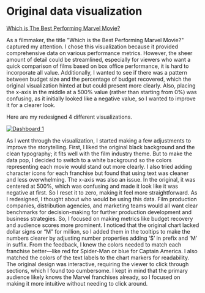 # Original data visualization
[Which is The Best Performing Marvel Movie?](https://informationisbeautiful.net/visualizations/which-is-the-best-performing-marvel-movie/)


As a filmmaker, the title "Which is the Best Performing Marvel Movie?" captured my attention. I chose this visualization because it provided comprehensive data on various performance metrics. However, the sheer amount of detail could be streamlined, especially for viewers who want a quick comparison of films based on box office performance, it is hard to incorporate all value. Additionally, I wanted to see if there was a pattern between budget size and the percentage of budget recovered, which the original visualization hinted at but could present more clearly. Also, placing the x-axis in the middle at a 500% value (rather than starting from 0%) was confusing, as it initially looked like a negative value, so I wanted to improve it for a clearer look.


Here are my redesigned 4 different visualizations.

<div class='tableauPlaceholder' id='viz1731638408166' style='position: relative'><noscript><a href='#'><img alt='Dashboard 1 ' src='https:&#47;&#47;public.tableau.com&#47;static&#47;images&#47;Ma&#47;Marvelmovies1113_Assignment3&#47;Dashboard1&#47;1_rss.png' style='border: none' /></a></noscript><object class='tableauViz'  style='display:none;'><param name='host_url' value='https%3A%2F%2Fpublic.tableau.com%2F' /> <param name='embed_code_version' value='3' /> <param name='site_root' value='' /><param name='name' value='Marvelmovies1113_Assignment3&#47;Dashboard1' /><param name='tabs' value='no' /><param name='toolbar' value='yes' /><param name='static_image' value='https:&#47;&#47;public.tableau.com&#47;static&#47;images&#47;Ma&#47;Marvelmovies1113_Assignment3&#47;Dashboard1&#47;1.png' /> <param name='animate_transition' value='yes' /><param name='display_static_image' value='yes' /><param name='display_spinner' value='yes' /><param name='display_overlay' value='yes' /><param name='display_count' value='yes' /><param name='language' value='en-US' /><param name='filter' value='publish=yes' /></object></div>               
<script type='text/javascript'>                   
  var divElement = document.getElementById('viz1731638408166');                  
  var vizElement = divElement.getElementsByTagName('object')[0];              
  if ( divElement.offsetWidth > 800 ) { vizElement.style.width='1000px';vizElement.style.height='2027px';} else if ( divElement.offsetWidth > 500 ) { vizElement.style.width='1000px';vizElement.style.height='2027px';} else { vizElement.style.width='100%';vizElement.style.height='1227px';}                   
  var scriptElement = document.createElement('script');                   
  scriptElement.src = 'https://public.tableau.com/javascripts/api/viz_v1.js';                    vizElement.parentNode.insertBefore(scriptElement, vizElement);              
</script>

As I went through the visualization, I started making a few adjustments to improve the storytelling. First, I liked the original black background and the clean typography; it fits well with the film industry theme. But to make the data pop, I decided to switch to a white background so the colors representing each movie would stand out more clearly. I also tried adding character icons for each franchise but found that using text was cleaner and less overwhelming.
The x-axis was also an issue. In the original, it was centered at 500%, which was confusing and made it look like it was negative at first. So I reset it to zero, making it feel more straightforward.
As I redesigned, I thought about who would be using this data. Film production companies, distribution agencies, and marketing teams would all want clear benchmarks for decision-making for further production development and business strategies. So, I focused on making metrics like budget recovery and audience scores more prominent. I noticed that the original chart lacked dollar signs or “M” for million, so I added them in the tooltips to make the numbers clearer by adjusting number properties adding ‘$’ in prefix and ‘M’ in suffix.
From the feedback, I knew the colors needed to match each franchise better—like red for Spider-Man or blue for Captain America. I also matched the colors of the text labels to the chart markers for readability. The original design was interactive, requiring the viewer to click through sections, which I found too cumbersome. I kept in mind that the primary audience likely knows the Marvel franchises already, so I focused on making it more intuitive without needing to click around.



